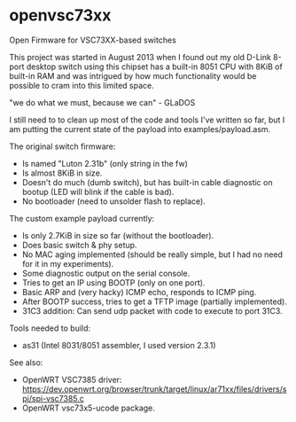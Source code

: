 # openvsc73xx
Open Firmware for VSC73XX-based switches

This project was started in August 2013 when I found out my old D-Link 8-port
desktop switch using this chipset has a built-in 8051 CPU with 8KiB of built-in
RAM and was intrigued by how much functionality would be possible to cram into
this limited space.

"we do what we must, because we can" - GLaDOS

I still need to to clean up most of the code and tools I've written so far, but
I am putting the current state of the payload into examples/payload.asm.

The original switch firmware:
- Is named "Luton 2.31b" (only string in the fw)
- Is almost 8KiB in size.
- Doesn't do much (dumb switch), but has built-in cable diagnostic on bootup
  (LED will blink if the cable is bad).
- No bootloader (need to unsolder flash to replace).

The custom example payload currently:
- Is only 2.7KiB in size so far (without the bootloader).
- Does basic switch & phy setup.
- No MAC aging implemented (should be really simple, but I had no need for it
  in my experiments).
- Some diagnostic output on the serial console.
- Tries to get an IP using BOOTP (only on one port).
- Basic ARP and (very hacky) ICMP echo, responds to ICMP ping.
- After BOOTP success, tries to get a TFTP image (partially implemented).
- 31C3 addition: Can send udp packet with code to execute to port 31C3.

Tools needed to build:
- as31 (Intel 8031/8051 assembler, I used version 2.3.1)

See also:
- OpenWRT VSC7385 driver: https://dev.openwrt.org/browser/trunk/target/linux/ar71xx/files/drivers/spi/spi-vsc7385.c
- OpenWRT vsc73x5-ucode package.
